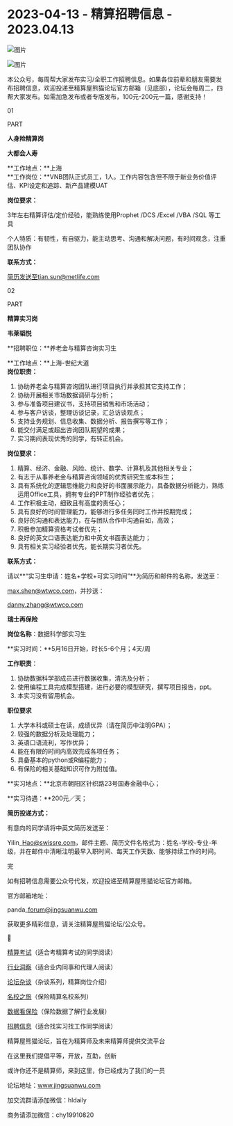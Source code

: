 # 2023-04-13 - 精算招聘信息 - 2023.04.13

![图片](https://mmbiz.qpic.cn/mmbiz_jpg/PVTr5cqOmdsiaicIRGthO3IhpdkibrFUWVU1xAtP9ZY24c0vAhCVJo55thjfrfia19NvibyVvich2UW9I8vGCty5LxNw/640?wx_fmt=jpeg&tp=webp&wxfrom=5&wx_lazy=1)

![图片](https://mmbiz.qpic.cn/mmbiz_png/7QRTvkK2qC63c02mKcsfAaJ8sNcicTvg22UkHHibvKiasFS9FS6E4FeV0Dibe7as7h4tm8p7EfNfI06adlGbL2icYjw/640?wx_fmt=png&tp=webp&wxfrom=5&wx_lazy=1)

本公众号，每周帮大家发布实习/全职工作招聘信息。如果各位前辈和朋友需要发布招聘信息，欢迎投递至精算屋熊猫论坛官方邮箱（见底部），论坛会每周二，四帮大家发布。如需加急发布或者专版发布，100元-200元一篇，感谢支持！

01

PART

**人身险精算岗**

**大都会人寿**

**工作地点：**上海  
**工作岗位：**VNB团队正式员工，1人。工作内容包含但不限于新业务价值评估、KPI设定和追踪、新产品建模UAT

**岗位要求：**

3年左右精算评估/定价经验，能熟练使用Prophet /DCS /Excel /VBA /SQL 等工具

个人特质：有韧性，有自驱力，能主动思考、沟通和解决问题，有时间观念，注重团队协作

**联系方式：**

简历发送至tian.sun@metlife.com

02

PART

**精算实习岗**

**韦莱韬悦**

**招聘职位：**养老金与精算咨询实习生

**工作地点：**上海-世纪大道  
**岗位职责：**

1. 协助养老金与精算咨询团队进行项目执行并承担其它支持工作；
2. 协助开展相关市场数据调研与分析；
3. 参与准备项目建议书，支持项目销售和市场活动；
4. 参与客户访谈，整理访谈记录，汇总访谈观点；
5. 支持业务规划、信息收集、数据分析、报告撰写等工作；
6. 能交付满足或超出咨询团队期望的成果；
7. 实习期间表现优秀的同学，有转正机会。

**岗位要求：**

1. 精算、经济、金融、风险、统计、数学、计算机及其他相关专业；
2. 有志于从事养老金与精算咨询领域的优秀研究生或本科生；
3. 具有系统化的逻辑思维能力和良好的书面展示能力，具备数据分析能力，熟练运用Office工具，拥有专业的PPT制作经验者优先；
4. 工作积极主动，细致且有高度的责任心；
5. 具有良好的时间管理能力，能够进行多任务同时工作并按期完成；
6. 良好的沟通和表达能力，在与团队合作中沟通自如，高效；
7. 积极参加精算资格考试者优先；
8. 良好的英文口语表达能力和中英文书面表达能力；
9. 具有相关实习经验者优先，能长期实习者优先。

**联系方式：**

请以**“实习生申请：姓名+学校+可实习时间”**为简历和邮件的名称，发送至：

max.shen@wtwco.com，并抄送：

danny.zhang@wtwco.com

**瑞士再保险**

**岗位名称**：数据科学部实习生

**实习时间：**5月16日开始，时长5-6个月；4天/周

**工作职责**：

1. 协助数据科学部成员进行数据收集，清洗及分析；
2. 使用编程工具完成模型搭建，进行必要的模型研究，撰写项目报告，ppt。
3. 本实习没有留用机会。

**职位要求**

1. 大学本科或硕士在读，成绩优异（请在简历中注明GPA）；
2. 较强的数据分析及处理能力；
3. 英语口语流利，写作优异；
4. 能在有限的时间内高效完成各项任务；
5. 具备基本的python或R编程能力；
6. 有保险的相关基础知识可作为附加值。

**实习地点：**北京市朝阳区针织路23号国寿金融中心；

**实习待遇：**200元／天；

**简历投递方式：**

有意向的同学请将中英文简历发送至：

Yilin\_Hao@swissre.com，邮件主题、简历文件名格式为：姓名-学校-专业-年级，并在邮件中清晰注明最早入职时间、每天工作天数、能够持续工作的时间。


完

如有招聘信息需要公众号代发，欢迎投递至精算屋熊猫论坛官方邮箱。

官方邮箱地址：

panda\_forum@jingsuanwu.com

获取更多精彩信息，请关注精算屋熊猫论坛/公众号。


👀

[精算考试](https://mp.weixin.qq.com/mp/appmsgalbum?__biz=MzIyMjA5MzUwMg==&action=getalbum&album_id=1466144252454764546#wechat_redirect)（适合考精算考试的同学阅读）

[行业洞察](https://mp.weixin.qq.com/mp/appmsgalbum?__biz=MzIyMjA5MzUwMg==&action=getalbum&album_id=1466140974488748032#wechat_redirect)（适合业内同事和代理人阅读）

[论坛杂谈](https://mp.weixin.qq.com/mp/appmsgalbum?__biz=MzIyMjA5MzUwMg==&action=getalbum&album_id=1466151460148084736#wechat_redirect)（杂谈系列，精算岗位介绍）

[名校之旅](https://mp.weixin.qq.com/mp/appmsgalbum?__biz=MzIyMjA5MzUwMg==&action=getalbum&album_id=1466147283460161538#wechat_redirect)（保险精算名校系列）

[数据看保险](https://mp.weixin.qq.com/mp/appmsgalbum?__biz=MzIyMjA5MzUwMg==&action=getalbum&album_id=2002358913534328835#wechat_redirect)（保险数据了解行业发展）

[招聘信息](https://mp.weixin.qq.com/mp/appmsgalbum?__biz=MzIyMjA5MzUwMg==&action=getalbum&album_id=1466154141080092675#wechat_redirect)（适合找实习找工作同学阅读）

精算屋熊猫论坛，旨在为精算师及未来精算师提供交流平台

在这里我们提倡平等，开放，互助，创新

或许你还不是精算师，来到这里，你已经成为了我们的一员

论坛地址：www.jingsuanwu.com

加交流群请添加微信：hldaily

商务请添加微信：chy19910820